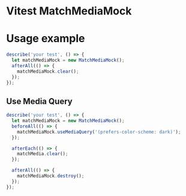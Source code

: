 # Vitest MatchMediaMock

# Usage example

```typescript
describe('your test', () => {
  let matchMediaMock = new MatchMediaMock();
  afterAll(() => {
    matchMediaMock.clear();
  });
});
```

## Use Media Query

```typescript
describe('your test', () => {
  let matchMediaMock = new MatchMediaMock();
  beforeAll(() => {
    matchMediaMock.useMediaQuery('(prefers-color-scheme: dark)');
  });

  afterEach(() => {
    matchMedia.clear();
  });

  afterAll(() => {
    matchMediaMock.destroy();
  });
});
```
